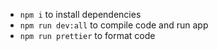 - `npm i` to install dependencies
- `npm run dev:all` to compile code and run app
- `npm run prettier` to format code

